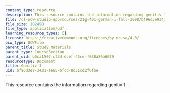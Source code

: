 ```yaml
---
content_type: resource
description: This resource contains the information regarding genitiv 1.
file: /ol-ocw-studio-app/courses/21g-401-german-i-fall-2008/bf96d3e93431e665bfcd8d31cd2f6fbe_MIT21G_401F08_genitiv1.pdf
file_size: 102458
file_type: application/pdf
learning_resource_types: []
license: https://creativecommons.org/licenses/by-nc-sa/4.0/
ocw_type: OCWFile
parent_title: Study Materials
parent_type: CourseSection
parent_uid: b0ca1507-cf3d-dcef-45ce-f688a86a6079
resourcetype: Document
title: Genitiv 1
uid: bf96d3e9-3431-e665-bfcd-8d31cd2f6fbe
---
```

This resource contains the information regarding genitiv 1.